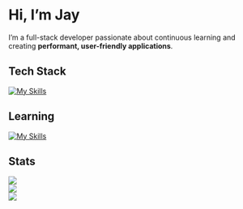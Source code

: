 # Hi, I’m **Jay**

I’m a full-stack developer passionate about continuous learning and creating **performant, user-friendly applications**.

## Tech Stack
[![My Skills](https://skillicons.dev/icons?i=react,next,django,nodejs,express,laravel,mysql,postgresql,mongodb,git,github,postman&theme=dark)](https://skillicons.dev)

## Learning
[![My Skills](https://skillicons.dev/icons?i=vue,spring,docker,kubernetes,jenkins,nginx,aws,kafka,swift,flutter&theme=dark)](https://skillicons.dev)

## Stats
![](https://github-readme-stats.vercel.app/api?username=jaaaaayy&theme=vue-dark&hide_border=true&include_all_commits=true&count_private=true)<br/>
![](https://nirzak-streak-stats.vercel.app/?user=jaaaaayy&theme=vue-dark&hide_border=true)<br/>
![](https://github-readme-stats.vercel.app/api/top-langs/?username=jaaaaayy&theme=vue-dark&hide_border=true&include_all_commits=true&count_private=true&layout=compact)
